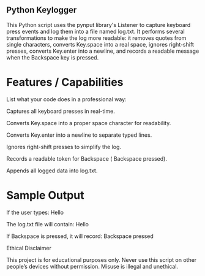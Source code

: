 ## Python Keylogger
This Python script uses the pynput library's Listener to capture keyboard press events and log them into a file named log.txt. It performs several transformations to make the log more readable: it removes quotes from single characters, converts Key.space into a real space, ignores right-shift presses, converts Key.enter into a newline, and records a readable message when the Backspace key is pressed.

# Features / Capabilities

List what your code does in a professional way:

Captures all keyboard presses in real-time.

Converts Key.space into a proper space character for readability.

Converts Key.enter into a newline to separate typed lines.

Ignores right-shift presses to simplify the log.

Records a readable token for Backspace ( Backspace pressed).

Appends all logged data into log.txt.

# Sample Output

If the user types:
Hello

The log.txt file will contain:
Hello

If Backspace is pressed, it will record:
Backspace pressed

Ethical Disclaimer

This project is for educational purposes only. Never use this script on other people’s devices without permission. Misuse is illegal and unethical.
